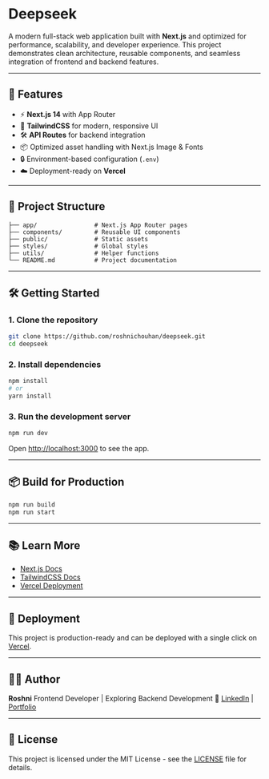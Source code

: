 # Deepseek

A modern full-stack web application built with **Next.js** and optimized for performance, scalability, and developer experience.
This project demonstrates clean architecture, reusable components, and seamless integration of frontend and backend features.

---

## 🚀 Features

* ⚡ **Next.js 14** with App Router
* 🎨 **TailwindCSS** for modern, responsive UI
* 🛠 **API Routes** for backend integration
* 📦 Optimized asset handling with Next.js Image & Fonts
* 🔒 Environment-based configuration (`.env`)
* ☁️ Deployment-ready on **Vercel**

---

## 📂 Project Structure

```
├── app/                # Next.js App Router pages
├── components/         # Reusable UI components
├── public/             # Static assets
├── styles/             # Global styles
├── utils/              # Helper functions
└── README.md           # Project documentation
```

---

## 🛠 Getting Started

### 1. Clone the repository

```bash
git clone https://github.com/roshnichouhan/deepseek.git
cd deepseek
```

### 2. Install dependencies

```bash
npm install
# or
yarn install
```

### 3. Run the development server

```bash
npm run dev
```

Open [http://localhost:3000](http://localhost:3000) to see the app.

---

## 📦 Build for Production

```bash
npm run build
npm run start
```

---

## 📚 Learn More

* [Next.js Docs](https://nextjs.org/docs)
* [TailwindCSS Docs](https://tailwindcss.com/docs)
* [Vercel Deployment](https://vercel.com)

---

## 🚀 Deployment

This project is production-ready and can be deployed with a single click on [Vercel](https://vercel.com).

---

## 👩‍💻 Author

**Roshni**
Frontend Developer | Exploring Backend Development
🔗 [LinkedIn](https://linkedin.com/) | [Portfolio](https://your-portfolio.com)

---

## 📜 License

This project is licensed under the MIT License - see the [LICENSE](LICENSE) file for details.

